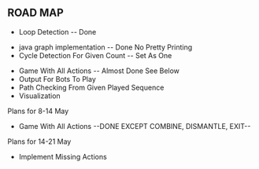 ## ROAD MAP ##

* Loop Detection -- Done
- java graph implementation -- Done No Pretty Printing
- Cycle Detection For Given Count -- Set As One
* Game With All Actions -- Almost Done See Below
* Output For Bots To Play
* Path Checking From Given Played Sequence
* Visualization


Plans for 8-14 May
* Game With All Actions --DONE EXCEPT COMBINE, DISMANTLE, EXIT--

Plans for 14-21 May
* Implement Missing Actions
